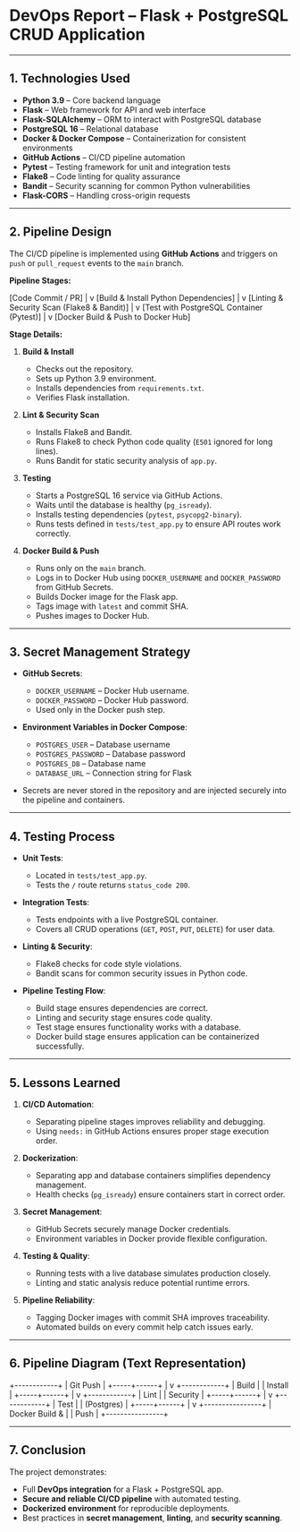 # DevOps Report – Flask + PostgreSQL CRUD Application

---

## 1. Technologies Used

- **Python 3.9** – Core backend language
- **Flask** – Web framework for API and web interface
- **Flask-SQLAlchemy** – ORM to interact with PostgreSQL database
- **PostgreSQL 16** – Relational database
- **Docker & Docker Compose** – Containerization for consistent environments
- **GitHub Actions** – CI/CD pipeline automation
- **Pytest** – Testing framework for unit and integration tests
- **Flake8** – Code linting for quality assurance
- **Bandit** – Security scanning for common Python vulnerabilities
- **Flask-CORS** – Handling cross-origin requests

---

## 2. Pipeline Design

The CI/CD pipeline is implemented using **GitHub Actions** and triggers on `push` or `pull_request` events to the `main` branch.  

**Pipeline Stages:**

[Code Commit / PR]
|
v
[Build & Install Python Dependencies]
|
v
[Linting & Security Scan (Flake8 & Bandit)]
|
v
[Test with PostgreSQL Container (Pytest)]
|
v
[Docker Build & Push to Docker Hub]



**Stage Details:**

1. **Build & Install**
   - Checks out the repository.
   - Sets up Python 3.9 environment.
   - Installs dependencies from `requirements.txt`.
   - Verifies Flask installation.

2. **Lint & Security Scan**
   - Installs Flake8 and Bandit.
   - Runs Flake8 to check Python code quality (`E501` ignored for long lines).
   - Runs Bandit for static security analysis of `app.py`.

3. **Testing**
   - Starts a PostgreSQL 16 service via GitHub Actions.
   - Waits until the database is healthy (`pg_isready`).
   - Installs testing dependencies (`pytest`, `psycopg2-binary`).
   - Runs tests defined in `tests/test_app.py` to ensure API routes work correctly.

4. **Docker Build & Push**
   - Runs only on the `main` branch.
   - Logs in to Docker Hub using `DOCKER_USERNAME` and `DOCKER_PASSWORD` from GitHub Secrets.
   - Builds Docker image for the Flask app.
   - Tags image with `latest` and commit SHA.
   - Pushes images to Docker Hub.

---

## 3. Secret Management Strategy

- **GitHub Secrets**:
  - `DOCKER_USERNAME` – Docker Hub username.
  - `DOCKER_PASSWORD` – Docker Hub password.
  - Used only in the Docker push step.
  
- **Environment Variables in Docker Compose**:
  - `POSTGRES_USER` – Database username
  - `POSTGRES_PASSWORD` – Database password
  - `POSTGRES_DB` – Database name
  - `DATABASE_URL` – Connection string for Flask

- Secrets are never stored in the repository and are injected securely into the pipeline and containers.

---

## 4. Testing Process

- **Unit Tests**:  
  - Located in `tests/test_app.py`.
  - Tests the `/` route returns `status_code 200`.
  
- **Integration Tests**:
  - Tests endpoints with a live PostgreSQL container.
  - Covers all CRUD operations (`GET`, `POST`, `PUT`, `DELETE`) for user data.

- **Linting & Security**:
  - Flake8 checks for code style violations.
  - Bandit scans for common security issues in Python code.

- **Pipeline Testing Flow**:
  - Build stage ensures dependencies are correct.
  - Linting and security stage ensures code quality.
  - Test stage ensures functionality works with a database.
  - Docker build stage ensures application can be containerized successfully.

---

## 5. Lessons Learned

1. **CI/CD Automation**:
   - Separating pipeline stages improves reliability and debugging.
   - Using `needs:` in GitHub Actions ensures proper stage execution order.

2. **Dockerization**:
   - Separating app and database containers simplifies dependency management.
   - Health checks (`pg_isready`) ensure containers start in correct order.

3. **Secret Management**:
   - GitHub Secrets securely manage Docker credentials.
   - Environment variables in Docker provide flexible configuration.

4. **Testing & Quality**:
   - Running tests with a live database simulates production closely.
   - Linting and static analysis reduce potential runtime errors.

5. **Pipeline Reliability**:
   - Tagging Docker images with commit SHA improves traceability.
   - Automated builds on every commit help catch issues early.

---

## 6. Pipeline Diagram (Text Representation)

 +------------+
 |  Git Push  |
 +-----+------+
       |
       v
 +------------+
 |   Build    |
 |  Install   |
 +-----+------+
       |
       v
 +------------+
 |   Lint     |
 |  Security  |
 +-----+------+
       |
       v
 +------------+
 |   Test     |
 | (Postgres) |
 +-----+------+
       |
       v
 +----------------+
 | Docker Build & |
 |     Push       |
 +----------------+



---

## 7. Conclusion

The project demonstrates:

- Full **DevOps integration** for a Flask + PostgreSQL app.
- **Secure and reliable CI/CD pipeline** with automated testing.
- **Dockerized environment** for reproducible deployments.
- Best practices in **secret management**, **linting**, and **security scanning**.